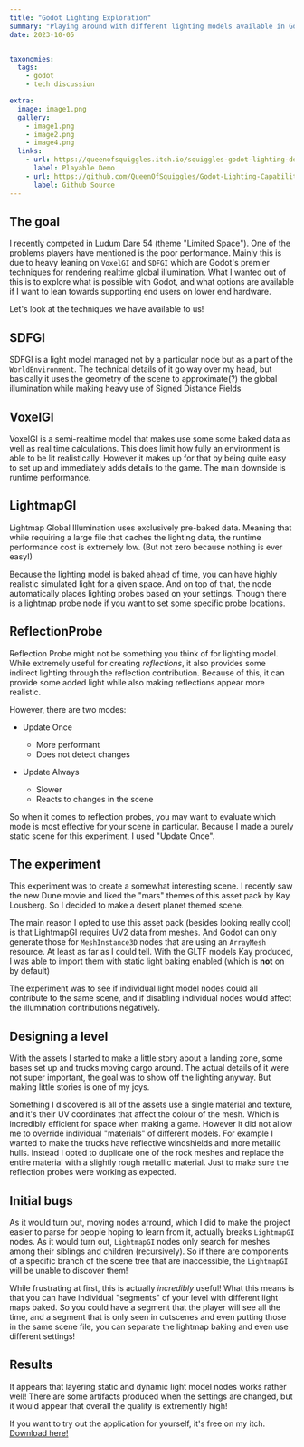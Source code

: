 ```yaml
---
title: "Godot Lighting Exploration"
summary: "Playing around with different lighting models available in Godot 4"
date: 2023-10-05


taxonomies:
  tags:
    - godot
    - tech discussion

extra:
  image: image1.png
  gallery:
    - image1.png
    - image2.png
    - image4.png
  links:
    - url: https://queenofsquiggles.itch.io/squiggles-godot-lighting-demo
      label: Playable Demo
    - url: https://github.com/QueenOfSquiggles/Godot-Lighting-Capabilities-Test
      label: Github Source
---
```


## The goal

I recently competed in Ludum Dare 54 (theme "Limited Space"). One of the problems players have mentioned is the poor performance. Mainly this is due to heavy leaning on `VoxelGI` and `SDFGI` which are Godot's premier techniques for rendering realtime global illumination. What I wanted out of this is to explore what is possible with Godot, and what options are available if I want to lean towards supporting end users on lower end hardware.

Let's look at the techniques we have available to us!

## SDFGI

SDFGI is a light model managed not by a particular node but as a part of the `WorldEnvironment`. The technical details of it go way over my head, but basically it uses the geometry of the scene to approximate(?) the global illumination while making heavy use of Signed Distance Fields

## VoxelGI

VoxelGI is a semi-realtime model that makes use some some baked data as well as real time calculations. This does limit how fully an environment is able to be lit realistically. However it makes up for that by being quite easy to set up and immediately adds details to the game. The main downside is runtime performance.

## LightmapGI

Lightmap Global Illumination uses exclusively pre-baked data. Meaning that while requiring a large file that caches the lighting data, the runtime performance cost is extremely low. (But not zero because nothing is ever easy!)

Because the lighting model is baked ahead of time, you can have highly realistic simulated light for a given space. And on top of that, the node automatically places lighting probes based on your settings. Though there is a lightmap probe node if you want to set some specific probe locations.

## ReflectionProbe

Reflection Probe might not be something you think of for lighting model. While extremely useful for creating *reflections*, it also provides some indirect lighting through the reflection contribution. Because of this, it can provide some added light while also making reflections appear more realistic.

However, there are two modes:

- Update Once
  - More performant
  - Does not detect changes

- Update Always
  - Slower
  - Reacts to changes in the scene

So when it comes to reflection probes, you may want to evaluate which mode is most effective for your scene in particular. Because I made a purely static scene for this experiment, I used "Update Once".

## The experiment

This experiment was to create a somewhat interesting scene. I recently saw the new Dune movie and liked the "mars" themes of this asset pack by Kay Lousberg. So I decided to make a desert planet themed scene.

The main reason I opted to use this asset pack (besides looking really cool) is that LightmapGI requires UV2 data from meshes. And Godot can only generate those for `MeshInstance3D` nodes that are using an `ArrayMesh` resource. At least as far as I could tell. With the GLTF models Kay produced, I was able to import them with static light baking enabled (which is **not** on by default)

The experiment was to see if individual light model nodes could all contribute to the same scene, and if disabling individual nodes would affect the illumination contributions negatively.

## Designing a level

With the assets I started to make a little story about a landing zone, some bases set up and trucks moving cargo around. The actual details of it were not super important, the goal was to show off the lighting anyway. But making little stories is one of my joys.

Something I discovered is all of the assets use a single material and texture, and it's their UV coordinates that affect the colour of the mesh. Which is incredibly efficient for space when making a game. However it did not allow me to override individual "materials" of different models. For example I wanted to make the trucks have reflective windshields and more metallic hulls. Instead I opted to duplicate one of the rock meshes and replace the entire material with a slightly rough metallic material. Just to make sure the reflection probes were working as expected.

## Initial bugs

As it would turn out, moving nodes arround, which I did to make the project easier to parse for people hoping to learn from it, actually breaks `LightmapGI` nodes. As it would turn out, `LightmapGI` nodes only search for meshes among their siblings and children (recursively). So if there are components of a specific branch of the scene tree that are inaccessible, the `LightmapGI` will be unable to discover them!

While frustrating at first, this is actually *incredibly* useful! What this means is that you can have individual "segments" of your level with different light maps baked. So you could have a segment that the player will see all the time, and a segment that is only seen in cutscenes and even putting those in the same scene file, you can separate the lightmap baking and even use different settings!

## Results

It appears that layering static and dynamic light model nodes works rather well! There are some artifacts produced when the settings are changed, but it would appear that overall the quality is extremently high!

If you want to try out the application for yourself, it's free on my itch. [Download here!](https://queenofsquiggles.itch.io/squiggles-godot-lighting-demo)
